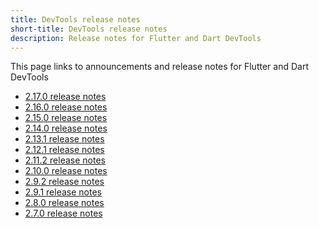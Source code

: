 ```yaml
---
title: DevTools release notes
short-title: DevTools release notes
description: Release notes for Flutter and Dart DevTools
---
```


This page links to announcements and release notes for
Flutter and Dart DevTools

* [2.17.0 release notes][]
* [2.16.0 release notes][]
* [2.15.0 release notes][]
* [2.14.0 release notes][]
* [2.13.1 release notes][]
* [2.12.1 release notes][]
* [2.11.2 release notes][]
* [2.10.0 release notes][]
* [2.9.2 release notes][]
* [2.9.1 release notes][]
* [2.8.0 release notes][]
* [2.7.0 release notes][]

[2.17.0 release notes]: {{site.url}}/development/tools/devtools/release-notes/release-notes-2.17.0
[2.16.0 release notes]: {{site.url}}/development/tools/devtools/release-notes/release-notes-2.16.0
[2.15.0 release notes]: {{site.url}}/development/tools/devtools/release-notes/release-notes-2.15.0
[2.14.0 release notes]: {{site.url}}/development/tools/devtools/release-notes/release-notes-2.14.0
[2.13.1 release notes]: {{site.url}}/development/tools/devtools/release-notes/release-notes-2.13.1
[2.12.1 release notes]: {{site.url}}/development/tools/devtools/release-notes/release-notes-2.12.1
[2.11.2 release notes]: {{site.url}}/development/tools/devtools/release-notes/release-notes-2.11.2
[2.10.0 release notes]: {{site.url}}/development/tools/devtools/release-notes/release-notes-2.10.0
[2.9.2 release notes]: {{site.url}}/development/tools/devtools/release-notes/release-notes-2.9.2
[2.9.1 release notes]: {{site.url}}/development/tools/devtools/release-notes/release-notes-2.9.1
[2.8.0 release notes]: {{site.url}}/development/tools/devtools/release-notes/release-notes-2.8.0
[2.7.0 release notes]: {{site.url}}/development/tools/devtools/release-notes/release-notes-2.7.0
